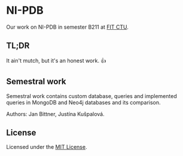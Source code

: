 # NI-PDB

Our work on NI-PDB in semester B211 at [FIT CTU](https://fit.cvut.cz/en).

## TL;DR

It ain't mutch, but it's an honest work. :thumbsup:

## Semestral work

Semestral work contains custom database, queries and implemented queries in MongoDB and Neo4j databases and its comparison.

Authors: Jan Bittner, Justína Kušpalová.

## License

Licensed under the [MIT License](LICENSE).
